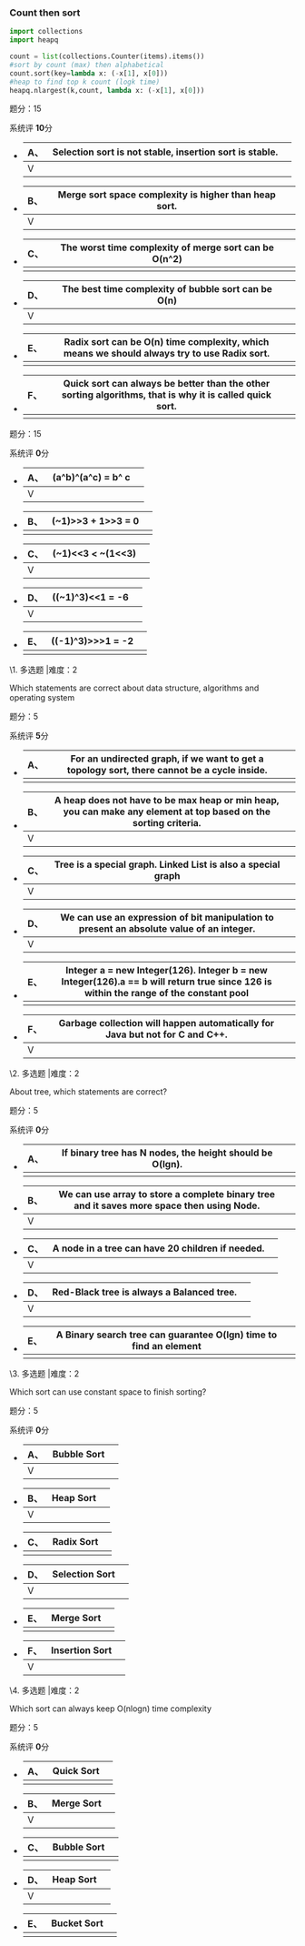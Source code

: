 ### Count then sort

```python
import collections
import heapq

count = list(collections.Counter(items).items())
#sort by count (max) then alphabetical
count.sort(key=lambda x: (-x[1], x[0]))
#heap to find top k count (logk time)
heapq.nlargest(k,count, lambda x: (-x[1], x[0]))
```



题分：15

系统评 **10**分

- | **A、** | Selection sort is not stable, insertion sort is stable. |      |
  | ------- | ------------------------------------------------------- | ---- |
  | V       |                                                         |      |

- | **B、** | Merge sort space complexity is higher than heap sort. |      |
  | ------- | ----------------------------------------------------- | ---- |
  | V       |                                                       |      |

- | **C、** | The worst time complexity of merge sort can be O(n^2) |      |
  | ------- | ----------------------------------------------------- | ---- |
  |         |                                                       |      |

- | **D、** | The best time complexity of bubble sort can be O(n) |      |
  | ------- | --------------------------------------------------- | ---- |
  | V       |                                                     |      |

- | **E、** | Radix sort can be O(n) time complexity, which means we should always try to use Radix sort. |      |
  | ------- | ------------------------------------------------------------ | ---- |
  |         |                                                              |      |

- | **F、** | Quick sort can always be better than the other sorting algorithms, that is why it is called quick sort. |      |
  | ------- | ------------------------------------------------------------ | ---- |
  |         |                                                              |      |

题分：15

系统评 **0**分

- | **A、** | (a^b)^(a^c) = b^ c |      |
  | ------- | ------------------ | ---- |
  | V       |                    |      |

- | **B、** | (~1)>>3 + 1>>3 = 0 |      |
  | ------- | ------------------ | ---- |
  |         |                    |      |

- | **C、** | (~1)<<3 < ~(1<<3) |      |
  | ------- | ----------------- | ---- |
  | V       |                   |      |

- | **D、** | ((~1)^3)<<1 = -6 |      |
  | ------- | ---------------- | ---- |
  | V       |                  |      |

- | **E、** | ((-1)^3)>>>1 = -2 |      |
  | ------- | ----------------- | ---- |
  |         |                   |      |





\1.  多选题 |难度：2

Which statements are correct about data structure, algorithms and operating system

题分：5

系统评 **5**分

- | **A、** | For an undirected graph, if we want to get a topology sort, there cannot be a cycle inside. |      |
  | ------- | ------------------------------------------------------------ | ---- |
  |         |                                                              |      |

- | **B、** | A heap does not have to be max heap or min heap, you can make any element at top based on the sorting criteria. |      |
  | ------- | ------------------------------------------------------------ | ---- |
  | V       |                                                              |      |

- | **C、** | Tree is a special graph. Linked List is also a special graph |      |
  | ------- | ------------------------------------------------------------ | ---- |
  | V       |                                                              |      |

- | **D、** | We can use an expression of bit manipulation to present an absolute value of an integer. |      |
  | ------- | ------------------------------------------------------------ | ---- |
  | V       |                                                              |      |

- | **E、** | Integer a = new Integer(126). Integer b = new Integer(126).a == b will return true since 126 is within the range of the constant pool |      |
  | ------- | ------------------------------------------------------------ | ---- |
  |         |                                                              |      |

- | **F、** | Garbage collection will happen automatically for Java but not for C and C++. |      |
  | ------- | ------------------------------------------------------------ | ---- |
  | V       |                                                              |      |

\2.  多选题 |难度：2

About tree, which statements are correct?

题分：5

系统评 **0**分

- | **A、** | If binary tree has N nodes, the height should be O(lgn). |      |
  | ------- | -------------------------------------------------------- | ---- |
  |         |                                                          |      |

- | **B、** | We can use array to store a complete binary tree and it saves more space then using Node. |      |
  | ------- | ------------------------------------------------------------ | ---- |
  | V       |                                                              |      |

- | **C、** | A node in a tree can have 20 children if needed. |      |
  | ------- | ------------------------------------------------ | ---- |
  | V       |                                                  |      |

- | **D、** | Red-Black tree is always a Balanced tree. |      |
  | ------- | ----------------------------------------- | ---- |
  | V       |                                           |      |

- | **E、** | A Binary search tree can guarantee O(lgn) time to find an element |      |
  | ------- | ------------------------------------------------------------ | ---- |
  |         |                                                              |      |

\3.  多选题 |难度：2

Which sort can use constant space to finish sorting?

题分：5

系统评 **0**分

- | **A、** | Bubble Sort |      |
  | ------- | ----------- | ---- |
  | V       |             |      |

- | **B、** | Heap Sort |      |
  | ------- | --------- | ---- |
  | V       |           |      |

- | **C、** | Radix Sort |      |
  | ------- | ---------- | ---- |
  |         |            |      |

- | **D、** | Selection Sort |      |
  | ------- | -------------- | ---- |
  | V       |                |      |

- | **E、** | Merge Sort |      |
  | ------- | ---------- | ---- |
  |         |            |      |

- | **F、** | Insertion Sort |      |
  | ------- | -------------- | ---- |
  | V       |                |      |

\4.  多选题 |难度：2

Which sort can always keep O(nlogn) time complexity

题分：5

系统评 **0**分

- | **A、** | Quick Sort |      |
  | ------- | ---------- | ---- |
  |         |            |      |

- | **B、** | Merge Sort |      |
  | ------- | ---------- | ---- |
  | V       |            |      |

- | **C、** | Bubble Sort |      |
  | ------- | ----------- | ---- |
  |         |             |      |

- | **D、** | Heap Sort |      |
  | ------- | --------- | ---- |
  | V       |           |      |

- | **E、** | Bucket Sort |      |
  | ------- | ----------- | ---- |
  |         |             |      |